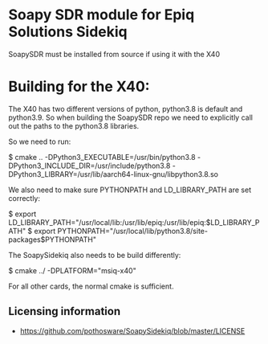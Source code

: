 # Soapy SDR module for Epiq Solutions Sidekiq

SoapySDR must be installed from source if using it with the X40

# Building for the X40:
The X40 has two different versions of python, python3.8 is default and python3.9.
So when building the SoapySDR repo we need to explicitly call out the paths to the python3.8 libraries.

So we need to run:

$  cmake .. -DPython3_EXECUTABLE=/usr/bin/python3.8 -DPython3_INCLUDE_DIR=/usr/include/python3.8 -DPython3_LIBRARY=/usr/lib/aarch64-linux-gnu/libpython3.8.so

We also need to make sure PYTHONPATH and LD_LIBRARY_PATH are set correctly:

$ export LD_LIBRARY_PATH="/usr/local/lib:/usr/lib/epiq:/usr/lib/epiq:$LD_LIBRARY_PATH"
$ export PYTHONPATH="/usr/local/lib/python3.8/site-packages$PYTHONPATH"

The SoapySidekiq also needs to be build differently:

$ cmake ../ -DPLATFORM="msiq-x40"

For all other cards, the normal cmake is sufficient.

## Licensing information
* https://github.com/pothosware/SoapySidekiq/blob/master/LICENSE
